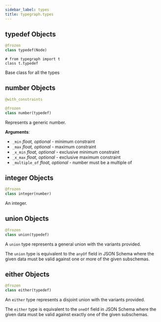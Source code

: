 ```yaml
---
sidebar_label: types
title: typegraph.types
---
```


## typedef Objects

```python
@frozen
class typedef(Node)
```

```
# from typegraph import t
class t.typedef
```

Base class for all the types

## number Objects

```python
@with_constraints

@frozen
class number(typedef)
```

Represents a generic number.

**Arguments**:

- `_min` _float, optional_ - minimum constraint
- `_max` _float, optional_ - maximum constraint
- `_x_min` _float, optional_ - exclusive minimum constraint
- `_x_max` _float, optional_ - exclusive maximum constraint
- `_multiple_of` _float, optional_ - number must be a multiple of

## integer Objects

```python
@frozen
class integer(number)
```

An integer.

## union Objects

```python
@frozen
class union(typedef)
```

A `union` type represents a general union with the variants provided.

The `union` type is equivalent to the `anyOf` field in JSON Schema where
the given data must be valid against one or more of the given subschemas.

## either Objects

```python
@frozen
class either(typedef)
```

An `either` type represents a disjoint union with the variants provided.

The `either` type is equivalent to the `oneOf` field in JSON Schema where
the given data must be valid against exactly one of the given subschemas.

